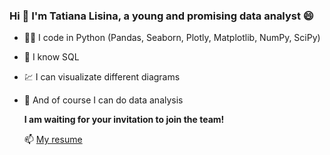 ### Hi 👋 I'm Tatiana Lisina, a young and promising data analyst 😄

- 👨‍💻 I code in Python (Pandas, Seaborn, Plotly, Matplotlib, NumPy, SciPy)
- 💬 I know SQL
- 💹 I can visualizate different diagrams
- 💪 And of course I can do data analysis

  **I am waiting for your invitation to join the team!**

  📫 [My resume](https://hh.ru/resume/54995864ff0b25ccb60039ed1f646957626952)
